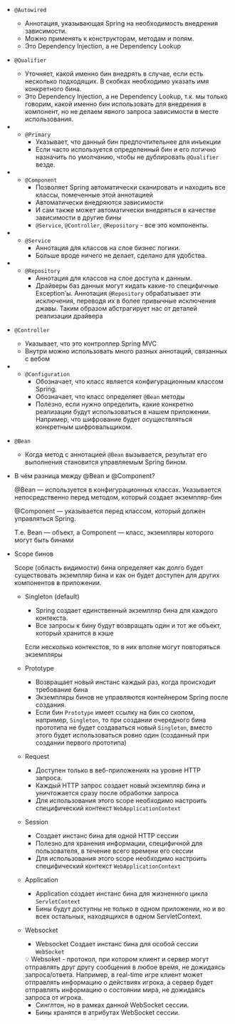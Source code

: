 
- `@Autowired`
    - Аннотация, указывающая Spring на необходимость внедрения зависимости.
    - Можно применять к конструкторам, методам и полям.
    - Это Dependency Injection, а не Dependency Lookup

- `@Qualifier`
    - Уточняет, какой именно бин внедрять в случае, если есть несколько подходящих. В скобках необходимо указать имя конкретного бина.
    - Это Dependency Injection, а не Dependency Lookup, т.к. мы только говорим, какой именно бин использовать для внедрения в компонент, но не делаем явного запроса зависимости в месте использования.
- - `@Primary`
    - Указывает, что данный бин предпочтительнее для инъекции
    - Если часто используется определенный бин и его логично назначить по умолчанию, чтобы не дублировать `@Qualifier` везде.
- - `@Component`
    - Позволяет Spring автоматически сканировать и находить все классы, помеченные этой аннотацией
    - Автоматически внедряются зависимости
    - И сам также может автоматически внедряться в качестве зависимости в другие бины
    - `@Service`, `@Controller`, `@Repository` - все это компоненты.
- - `@Service`
    - Аннотация для классов на слое бизнес логики.
    - Больше вроде ничего не делает, сделано для удобства.
- - `@Repository`
    - Аннотация для классов на слое доступа к данным.
    - Драйверы баз данных могут кидать какие-то специфичные Exception’ы. Аннотация `@Repository` обрабатывает эти исключения, переводя их в более привычные исключения джавы. Таким образом абстрагирует нас от деталей реализации драйвера
- `@Controller`
    - Указывает, что это контроллер Spring MVC
    - Внутри можно использовать много разных аннотаций, связанных с вебом
- - `@Configuration`
    - Обозначает, что класс является конфигурационным классом Spring.
    - Обозначает, что класс определяет `@Bean` методы
    - Полезно, если нужно определить, какие конкретно реализации будут использоваться в нашем приложении. Например, что шифрование будет осуществляться конкретным шифровальщиком.
- `@Bean`
    - Когда метод с аннотацией `@Bean` вызывается, результат его выполнения становится управляемым Spring бином.

- В чём разница между @Bean и @Component?
    
    @Bean — используется в конфигурационных классах. Указывается непосредственно перед методом, который создает экземпляр-бин
    
    @Component — указывается перед классом, который должен управляться Spring.
    
    Т.е. Bean — объект, а Component — класс, экземпляры которого могут быть бинами

- Scope бинов
    
    Scope (область видимости) бина определяет как долго будет существовать экземпляр бина и как он будет доступен для других компонентов в приложении.
    
    - Singleton (default)
        
        - Spring создает единственный экземпляр бина для каждого контекста.
        - Все запросы к бину будут возвращать один и тот же объект, который хранится в кэше
        
        Если несколько контекстов, то в них вполне могут повторяться экземпляры
        
    - Prototype
        
        - Возвращает новый инстанс каждый раз, когда происходит требование бина
        - Экземпляры бинов не управляются контейнером Spring после создания.
        - Если бин `Prototype` имеет ссылку на бин со скопом, например, `Singleton`, то при создании очередного бина прототипа не будет создаваться новый `Singleton`, вместо этого будет использоваться ровно один (созданный при создании первого прототипа)
    - Request
        
        - Доступен только в веб-приложениях на уровне HTTP запроса.
        - Каждый HTTP запрос создает новый экземпляр бина и уничтожается сразу после обработки запроса
        - Для использования этого scope необходимо настроить специфический контекст `WebApplicationContext`
    - Session
        
        - Создает инстанс бина для одной HTTP сессии
        - Полезно для хранения информации, специфичной для пользователя, в течение всего времени его сессии
        - Для использования этого scope необходимо настроить специфический контекст `WebApplicationContext`
    - Application
        
        - Application cоздает инстанс бина для жизненного цикла `ServletContext`
        - Бины будут доступны не только в одном приложении, но и во всех остальных, находящихся в одном ServletContext.
    - Websocket
        
        - Websocket Создает инстанс бина для особой сессии `WebSocket`
        
        <aside> 💡 Websoket - протокол, при котором клиент и сервер могут отправлять друг другу сообщения в любое время, не дожидаясь запроса/ответа. Например, в real-time игре клиент может отправлять информацию о действиях игрока, а сервер будет отправлять информацию о состоянии мира, не дожидаясь запроса от игрока.
        
        </aside>
        
        - Синглтон, но в рамках данной WebSocket сессии.
        - Бины хранятся в атрибутах WebSocket сессии.